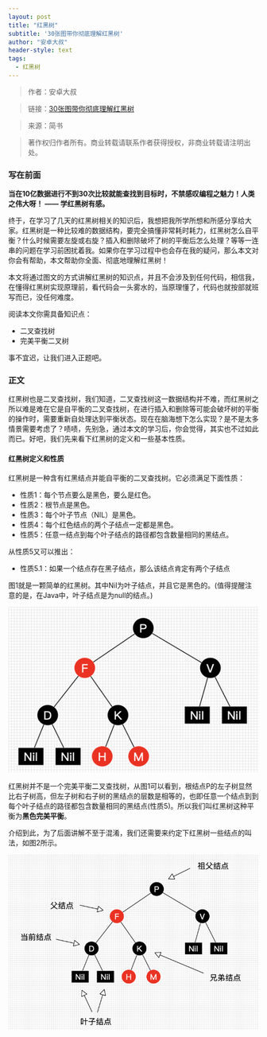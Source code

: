 ```yaml
---
layout: post
title: "红黑树"
subtitle: '30张图带你彻底理解红黑树'
author: "安卓大叔"
header-style: text
tags:
  - 红黑树
---
```


>作者：安卓大叔

>链接：[30张图带你彻底理解红黑树](https://www.jianshu.com/p/e136ec79235c)

>来源：简书

>著作权归作者所有。商业转载请联系作者获得授权，非商业转载请注明出处。

### 写在前面
**当在10亿数据进行不到30次比较就能查找到目标时，不禁感叹编程之魅力！人类之伟大呀！ —— 学红黑树有感。**

终于，在学习了几天的红黑树相关的知识后，我想把我所学所想和所感分享给大家。红黑树是一种比较难的数据结构，要完全搞懂非常耗时耗力，红黑树怎么自平衡？什么时候需要左旋或右旋？插入和删除破坏了树的平衡后怎么处理？等等一连串的问题在学习前困扰着我。如果你在学习过程中也会存在我的疑问，那么本文对你会有帮助，本文帮助你全面、彻底地理解红黑树！

本文将通过图文的方式讲解红黑树的知识点，并且不会涉及到任何代码，相信我，在懂得红黑树实现原理前，看代码会一头雾水的，当原理懂了，代码也就按部就班写而已，没任何难度。

阅读本文你需具备知识点：
 - 二叉查找树
 - 完美平衡二叉树
 
事不宜迟，让我们进入正题吧。

### 正文
红黑树也是二叉查找树，我们知道，二叉查找树这一数据结构并不难，而红黑树之所以难是难在它是自平衡的二叉查找树，在进行插入和删除等可能会破坏树的平衡的操作时，需要重新自处理达到平衡状态。现在在脑海想下怎么实现？是不是太多情景需要考虑了？啧啧，先别急，通过本文的学习后，你会觉得，其实也不过如此而已。好吧，我们先来看下红黑树的定义和一些基本性质。

#### 红黑树定义和性质
红黑树是一种含有红黑结点并能自平衡的二叉查找树。它必须满足下面性质：

 - 性质1：每个节点要么是黑色，要么是红色。
 - 性质2：根节点是黑色。
 - 性质3：每个叶子节点（NIL）是黑色。
 - 性质4：每个红色结点的两个子结点一定都是黑色。
 - 性质5：任意一结点到每个叶子结点的路径都包含数量相同的黑结点。

从性质5又可以推出：

 - 性质5.1：如果一个结点存在黑子结点，那么该结点肯定有两个子结点
 
图1就是一颗简单的红黑树。其中Nil为叶子结点，并且它是黑色的。(值得提醒注意的是，在Java中，叶子结点是为null的结点。)

<img src="/img/avl/1.png"/>

红黑树并不是一个完美平衡二叉查找树，从图1可以看到，根结点P的左子树显然比右子树高，但左子树和右子树的黑结点的层数是相等的，也即任意一个结点到到每个叶子结点的路径都包含数量相同的黑结点(性质5)。所以我们叫红黑树这种平衡为**黑色完美平衡**。

介绍到此，为了后面讲解不至于混淆，我们还需要来约定下红黑树一些结点的叫法，如图2所示。

<img src="/img/avl/2.png"/>



